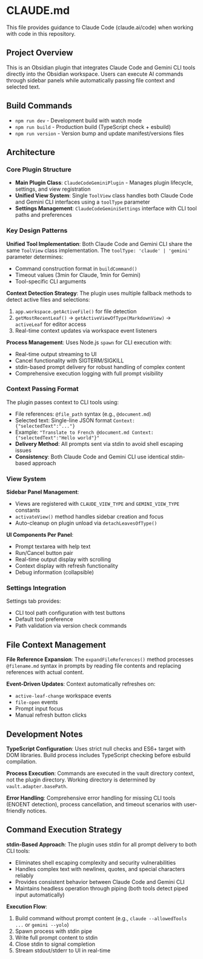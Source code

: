 # CLAUDE.md

This file provides guidance to Claude Code (claude.ai/code) when working with code in this repository.

## Project Overview

This is an Obsidian plugin that integrates Claude Code and Gemini CLI tools directly into the Obsidian workspace. Users can execute AI commands through sidebar panels while automatically passing file context and selected text.

## Build Commands

- `npm run dev` - Development build with watch mode
- `npm run build` - Production build (TypeScript check + esbuild)
- `npm run version` - Version bump and update manifest/versions files

## Architecture

### Core Plugin Structure
- **Main Plugin Class**: `ClaudeCodeGeminiPlugin` - Manages plugin lifecycle, settings, and view registration
- **Unified View System**: Single `ToolView` class handles both Claude Code and Gemini CLI interfaces using a `toolType` parameter
- **Settings Management**: `ClaudeCodeGeminiSettings` interface with CLI tool paths and preferences

### Key Design Patterns

**Unified Tool Implementation**: Both Claude Code and Gemini CLI share the same `ToolView` class implementation. The `toolType: 'claude' | 'gemini'` parameter determines:
- Command construction format in `buildCommand()`
- Timeout values (3min for Claude, 1min for Gemini)
- Tool-specific CLI arguments

**Context Detection Strategy**: The plugin uses multiple fallback methods to detect active files and selections:
1. `app.workspace.getActiveFile()` for file detection
2. `getMostRecentLeaf()` → `getActiveViewOfType(MarkdownView)` → `activeLeaf` for editor access
3. Real-time context updates via workspace event listeners

**Process Management**: Uses Node.js `spawn` for CLI execution with:
- Real-time output streaming to UI
- Cancel functionality with SIGTERM/SIGKILL
- stdin-based prompt delivery for robust handling of complex content
- Comprehensive execution logging with full prompt visibility

### Context Passing Format

The plugin passes context to CLI tools using:
- File references: `@file_path` syntax (e.g., `@document.md`)
- Selected text: Single-line JSON format `Context: {"selectedText":"..."}`
- Example: `"Translate to French @document.md Context: {"selectedText":"Hello world"}"`
- **Delivery Method**: All prompts sent via stdin to avoid shell escaping issues
- **Consistency**: Both Claude Code and Gemini CLI use identical stdin-based approach

### View System

**Sidebar Panel Management**:
- Views are registered with `CLAUDE_VIEW_TYPE` and `GEMINI_VIEW_TYPE` constants
- `activateView()` method handles sidebar creation and focus
- Auto-cleanup on plugin unload via `detachLeavesOfType()`

**UI Components Per Panel**:
- Prompt textarea with help text
- Run/Cancel button pair
- Real-time output display with scrolling
- Context display with refresh functionality
- Debug information (collapsible)

### Settings Integration

Settings tab provides:
- CLI tool path configuration with test buttons
- Default tool preference
- Path validation via version check commands

## File Context Management

**File Reference Expansion**: The `expandFileReferences()` method processes `@filename.md` syntax in prompts by reading file contents and replacing references with actual content.

**Event-Driven Updates**: Context automatically refreshes on:
- `active-leaf-change` workspace events
- `file-open` events  
- Prompt input focus
- Manual refresh button clicks

## Development Notes

**TypeScript Configuration**: Uses strict null checks and ES6+ target with DOM libraries. Build process includes TypeScript checking before esbuild compilation.

**Process Execution**: Commands are executed in the vault directory context, not the plugin directory. Working directory is determined by `vault.adapter.basePath`.

**Error Handling**: Comprehensive error handling for missing CLI tools (ENOENT detection), process cancellation, and timeout scenarios with user-friendly notices.

## Command Execution Strategy

**stdin-Based Approach**: The plugin uses stdin for all prompt delivery to both CLI tools:
- Eliminates shell escaping complexity and security vulnerabilities
- Handles complex text with newlines, quotes, and special characters reliably
- Provides consistent behavior between Claude Code and Gemini CLI
- Maintains headless operation through piping (both tools detect piped input automatically)

**Execution Flow**:
1. Build command without prompt content (e.g., `claude --allowedTools ...` or `gemini --yolo`)
2. Spawn process with stdin pipe
3. Write full prompt content to stdin
4. Close stdin to signal completion
5. Stream stdout/stderr to UI in real-time